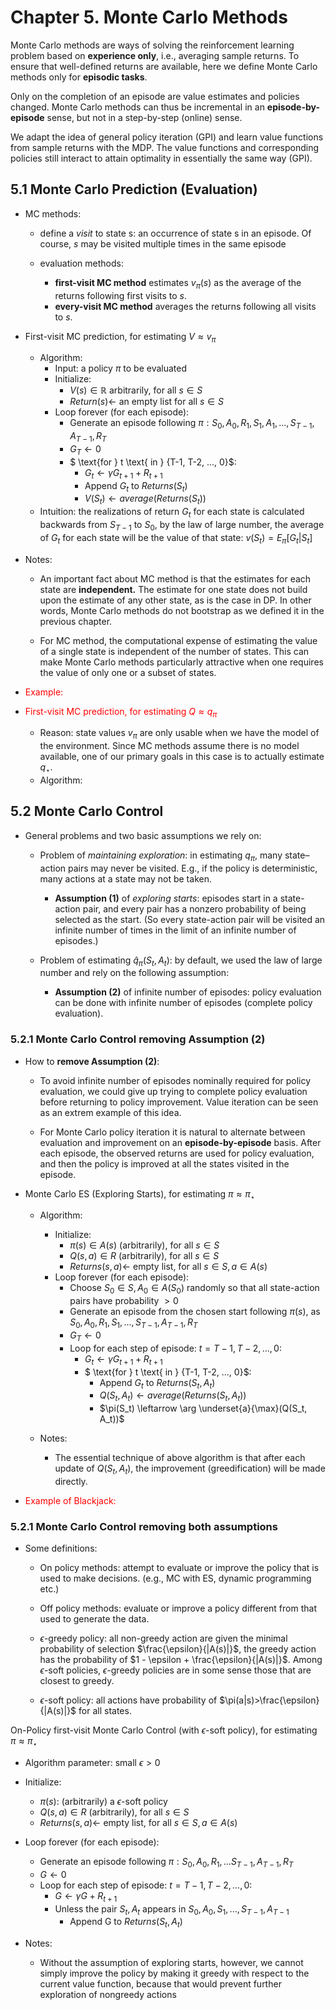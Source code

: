 # Chapter 5. Monte Carlo Methods

Monte Carlo methods are ways of solving the reinforcement learning problem based on **experience only**, i.e., averaging sample returns. To ensure that well-defined returns are available, here we define Monte Carlo methods only for **episodic tasks**.

Only on the completion of an episode are value estimates and policies changed. Monte Carlo methods can thus be incremental in an **episode-by-episode** sense, but not in a step-by-step (online) sense.

We adapt the idea of general policy iteration (GPI) and learn value functions from sample returns with the MDP. The value functions and corresponding policies still interact to attain optimality in essentially the same way (GPI).

## 5.1 Monte Carlo Prediction (Evaluation)

- MC methods:
    - define a $\textit{visit}$ to state s: an occurrence of state s in an episode. Of course, $s$ may be visited multiple times in the same episode

    - evaluation methods: 
        - **first-visit MC method** estimates $v_{\pi}(s)$ as the average of the returns following first visits to $s$.
        - **every-visit MC method** averages the returns following all visits to $s$.

- First-visit MC prediction, for estimating $V \approx v_{\pi}$
    - Algorithm: 
        - Input: a policy $\pi$ to be evaluated
        - Initialize:
            - $V(s) \in \mathbb{R}$ arbitrarily, for all $s \in S$
            - $Return(s) \leftarrow$ an empty list for all $s \in S$
        - Loop forever (for each episode):
            - Generate an episode following $\pi: S_0, A_0, R_1, S_1, A_1, ..., S_{T-1}, A_{T-1}, R_T$
            - $G_T \leftarrow 0$
            - $ \text{for } t \text{ in } \{T-1, T-2, ..., 0\}$:
                - $G_{t} \leftarrow \gamma G_{t+1} + R_{t+1}$ 
                - Append $G_{t}$ to $Returns(S_t)$
                - $V(S_t) \leftarrow average(Returns(S_t))$
    - Intuition: the realizations of return $G_t$ for each state is calculated backwards from $S_{T-1}$ to $S_0$, by the law of large number, the average of $G_t$ for each state will be the value of that state: $v(S_t) = E_{\pi}[G_t|S_t]$

- Notes:
    - An important fact about MC method is that the estimates for each state are **independent.** The estimate for one state does not build upon the estimate of any other state, as is the case in DP. In other words, Monte Carlo methods do not bootstrap as we defined it in the previous chapter.

    - For MC method, the computational expense of estimating the value of a single state is independent of the number of states. This can make Monte Carlo methods particularly attractive when one requires the value of only one or a subset of states.

- <span style="color:red;">Example:</span>

- <span style="color:red;"> First-visit MC prediction, for estimating $Q \approx q_{\pi}$ </span>
    - Reason: state values $v_{\pi}$ are only usable when we have the model of the environment. Since MC methods assume there is no model available, one of our primary goals in this case is to actually estimate $q_\star$.
    - Algorithm:

## 5.2 Monte Carlo Control

- General problems and two basic assumptions we rely on:
    - Problem of $\textit{maintaining exploration}$: in estimating $q_{\pi}$, many state–action pairs may never be visited. E.g., if the policy is deterministic, many actions at a state may not be taken.

        - **Assumption (1)** of $\textit{exploring starts}$: episodes start in a state-action pair, and every pair has a nonzero probability of being selected as the start. (So every state-action pair will be visited an infinite number of times in the limit of an infinite number of episodes.)

    - Problem of estimating $\hat{q}_{\pi}(S_t, A_t)$: by default, we used the law of large number and rely on the following assumption:

        - **Assumption (2)** of infinite number of episodes: policy evaluation can be done with infinite number of episodes (complete policy evaluation).

### 5.2.1 Monte Carlo Control removing Assumption (2)

- How to **remove Assumption (2)**:

    - To avoid infinite number of episodes nominally required for policy evaluation, we could give up trying to complete policy evaluation before returning to policy improvement. Value iteration can be seen as an extrem example of this idea.

    - For Monte Carlo policy iteration it is natural to alternate between evaluation and improvement on an **episode-by-episode** basis. After each episode, the observed returns are used for policy evaluation, and then the policy is improved at all the states visited in the episode.

- Monte Carlo ES (Exploring Starts), for estimating $\pi \approx \pi_{\star}$
    - Algorithm:
        - Initialize:
            - $\pi(s) \in A(s)$ (arbitrarily), for all $s \in S$
            - $Q(s,a) \in R$ (arbitrarily), for all $s \in S$
            - $Returns(s, a) \leftarrow$ empty list, for all $s \in S, a \in A(s)$
        - Loop forever (for each episode):
            - Choose $S_0 \in S, A_0 \in A(S_0)$ randomly so that all state-action pairs have probability $> 0$
            - Generate an episode from the chosen start following $\pi(s)$, as $S_0, A_0, R_1, S_1, ..., S_{T-1}, A_{T-1}, R_T$
            - $G_T \leftarrow 0$
            - Loop for each step of episode: $t=T-1, T-2, ..., 0$:
                - $G_t \leftarrow \gamma G_{t+1} + R_{t+1}$
                - $ \text{for } t \text{ in } \{T-1, T-2, ..., 0\}$: 
                    - Append $G_t$ to $Returns(S_t, A_t)$
                    - $Q(S_t, A_t) \leftarrow average(Returns(S_t, A_t))$
                    - $\pi(S_t) \leftarrow \arg \underset{a}{\max}(Q(S_t, A_t))$

    - Notes:
        - The essential technique of above algorithm is that after each update of $Q(S_t,A_t)$, the improvement (greedification) will be made directly.

- <span style="color:red;">Example of Blackjack:</span>

### 5.2.1 Monte Carlo Control removing both assumptions

- Some definitions:

    - On policy methods: attempt to evaluate or improve the policy that is used to make decisions. (e.g., MC with ES, dynamic programming etc.)
    - Off policy methods: evaluate or improve a policy different from that used to generate the data.


    - $\epsilon$-greedy policy: all non-greedy action are given the minimal probability of selection $\frac{\epsilon}{|A(s)|}$, the greedy action has the probability of $1 - \epsilon + \frac{\epsilon}{|A(s)|}$. Among $\epsilon$-soft policies, $\epsilon$-greedy policies are in some sense those that are closest to greedy.
    - $\epsilon$-soft policy: all actions have probability of $\pi(a|s)>\frac{\epsilon}{|A(s)|}$ for all states.

On-Policy first-visit Monte Carlo Control (with $\epsilon$-soft policy), for estimating $\pi \approx \pi_{\star}$

- Algorithm parameter: small $\epsilon > 0$
- Initialize:
    - $\pi(s)$: (arbitrarily) a $\epsilon$-soft policy
    - $Q(s,a) \in R$ (arbitrarily), for all $s \in S$
    - $Returns(s, a) \leftarrow$ empty list, for all $s \in S, a \in A(s)$
- Loop forever (for each episode):
    - Generate an episode following $\pi: S_0, A_0, R_1, ... S_{T-1}, A_{T-1}, R_T$ 
    - $G \leftarrow 0$
    - Loop for each step of episode: $t=T-1, T-2, ..., 0$:
        - $G \leftarrow \gamma G + R_{t+1}$ 
        - Unless the pair $S_t, A_t$ appears in $S_0, A_0, S_1, ..., S_{T-1}, A_{T-1}$
            - Append G to $Returns(S_t, A_t)$

- Notes:
    - Without the assumption of exploring starts, however, we cannot simply improve the policy by making it greedy with respect to the current value function, because that would prevent further exploration of nongreedy actions
